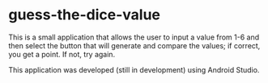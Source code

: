 # guess-the-dice-value
This is a small application that allows the user to input a value from 1-6 and then 
select the button that will generate and compare the values; if correct, you get a point. If not, try again.

This application was developed (still in development) using Android Studio.
